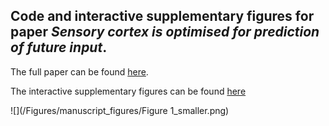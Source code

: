 ## Code and interactive supplementary figures for paper *Sensory cortex is optimised for prediction of future input*. 

The full paper can be found [here](https://www.biorxiv.org/content/early/2017/11/24/224758).

The interactive supplementary figures can be found [here](https://yossing.github.io/temporal_prediction_model/Figures/interactive_supplementary_figures.html)

![](/Figures/manuscript_figures/Figure 1_smaller.png)

